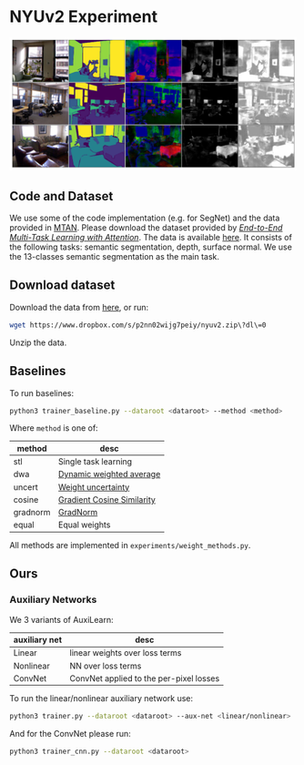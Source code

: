 # NYUv2 Experiment

<p align="center"> 
    <img src="https://github.com/AvivNavon/AuxiLearn/blob/core/resources/nyu_losses_and_gradients_tight.png" width="800">
</p>

## Code and Dataset 

We use some of the code implementation (e.g. for SegNet) and the data provided in [MTAN](https://github.com/lorenmt/mtan). 
Please download the dataset provided by [_End-to-End Multi-Task Learning with Attention_](https://arxiv.org/pdf/1803.10704.pdf). 
The data is available [here](https://www.dropbox.com/s/p2nn02wijg7peiy/nyuv2.zip?dl=0). 
It consists of the following tasks: semantic segmentation, depth, surface normal. 
We use the 13-classes semantic segmentation as the main task.

## Download dataset

Download the data from [here](https://www.dropbox.com/s/p2nn02wijg7peiy/nyuv2.zip?dl=0), or run:

```bash
wget https://www.dropbox.com/s/p2nn02wijg7peiy/nyuv2.zip\?dl\=0
```

Unzip the data.

## Baselines 

To run baselines:

```bash
python3 trainer_baseline.py --dataroot <dataroot> --method <method>
```

Where `method` is one of:

|method|desc|
|----|----|
|stl|Single task learning |
|dwa|[Dynamic weighted average](https://arxiv.org/pdf/1803.10704.pdf)|
|uncert| [Weight uncertainty](https://arxiv.org/abs/1705.07115)|
|cosine| [Gradient Cosine Similarity](https://arxiv.org/abs/1812.02224)|
|gradnorm| [GradNorm](https://arxiv.org/abs/1711.02257)|
|equal| Equal weights|

All methods are implemented in `experiments/weight_methods.py`.

## Ours

### Auxiliary Networks

We 3 variants of AuxiLearn:

|auxiliary net|desc|
|----|----|
|Linear|linear weights over loss terms |
|Nonlinear| NN over loss terms|
|ConvNet| ConvNet applied to the per-pixel losses|

To run the linear/nonlinear auxiliary network use: 

```bash
python3 trainer.py --dataroot <dataroot> --aux-net <linear/nonlinear>
```

And for the ConvNet please run:

```bash
python3 trainer_cnn.py --dataroot <dataroot>
```
